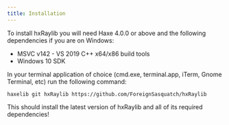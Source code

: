 ```yaml
---
title: Installation
---
```

To install hxRaylib you will need Haxe 4.0.0 or above and the following dependencies if you are on Windows:
- MSVC v142 - VS 2019 C++ x64/x86 build tools
- Windows 10 SDK

In your terminal application of choice (cmd.exe, terminal.app, iTerm, Gnome Terminal, etc) run the following command:
```text
haxelib git hxRaylib https://github.com/ForeignSasquatch/hxRaylib
```
This should install the latest version of hxRaylib and all of its required dependencies!
